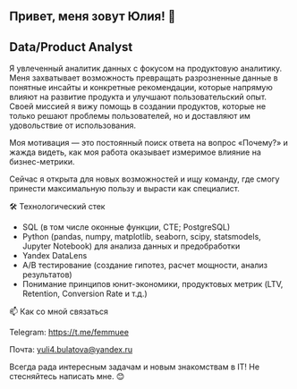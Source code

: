 ## Привет, меня зовут Юлия! 👋
## Data/Product Analyst

Я увлеченный аналитик данных с фокусом на продуктовую аналитику. Меня захватывает возможность превращать разрозненные данные в понятные инсайты и конкретные рекомендации, 
которые напрямую влияют на развитие продукта и улучшают пользовательский опыт. Своей миссией я вижу помощь в создании продуктов, которые не только решают проблемы пользователей, 
но и доставляют им удовольствие от использования.

Моя мотивация — это постоянный поиск ответа на вопрос «Почему?» и жажда видеть, как моя работа оказывает измеримое влияние на бизнес-метрики.

Сейчас я открыта для новых возможностей и ищу команду, где смогу принести максимальную пользу и вырасти как специалист.

🛠️ Технологический стек
- SQL (в том числе оконные функции, CTE; PostgreSQL)
- Python (pandas, numpy, matplotlib, seaborn, scipy, statsmodels, Jupyter Notebook) для анализа данных и предобработки
- Yandex DataLens
- A/B тестирование (создание гипотез, расчет мощности, анализ результатов)
- Понимание принципов юнит-экономики, продуктовых метрик (LTV, Retention, Conversion Rate и т.д.)

📫 Как со мной связаться

Telegram: https://t.me/femmuee

Почта: yuli4.bulatova@yandex.ru

Всегда рада интересным задачам и новым знакомствам в IT! Не стесняйтесь написать мне. 😊
